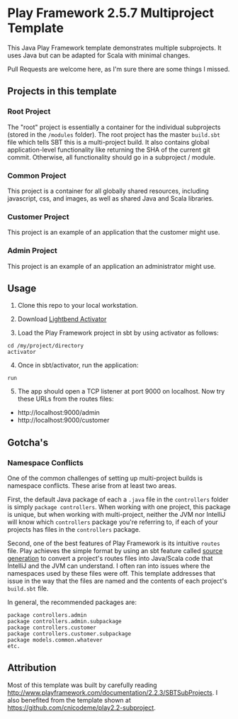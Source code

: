 # Play Framework 2.5.7 Multiproject Template
This Java Play Framework template demonstrates multiple subprojects. It uses Java but can be adapted for Scala with minimal changes.

Pull Requests are welcome here, as I'm sure there are some things I missed.

## Projects in this template

### Root Project
The "root" project is essentially a container for the individual subprojects (stored in the ```/modules``` folder).
The root project has the master ```build.sbt``` file which tells SBT this is a multi-project build.
It also contains global application-level functionality like returning the SHA of the current git commit.
Otherwise, all functionality should go in a subproject / module.
 
### Common Project
This project is a container for all globally shared resources, including javascript, css, and images, as well as shared Java and Scala libraries.
 
### Customer Project
This project is an example of an application that the customer might use.

### Admin Project
This project is an example of an application an administrator might use.

## Usage
1. Clone this repo to your local workstation.

2. Download [Lightbend Activator](https://www.playframework.com/download)

3. Load the Play Framework project in sbt by using activator as follows:

 ```
cd /my/project/directory
activator
```

4. Once in sbt/activator, run the application:

 ```
run
```

5. The app should open a TCP listener at port 9000 on localhost.  Now try these URLs from the routes files:
 - http://localhost:9000/admin
 - http://localhost:9000/customer

## Gotcha's

### Namespace Conflicts
One of the common challenges of setting up multi-project builds is namespace conflicts.
These arise from at least two areas.

First, the default Java package of each a ```.java``` file in the ```controllers``` folder is simply ```package controllers```.
When working with one project, this package is unique, but when working with multi-project, neither the JVM nor IntelliJ will know which ```controllers``` package you're referring to, if each of your projects has files in the ```controllers``` package.

Second, one of the best features of Play Framework is its intuitive ```routes``` file.
Play achieves the simple format by using an sbt feature called [source generation](http://www.scala-sbt.org/0.12.3/docs/Howto/generatefiles.html) to convert a project's routes files into Java/Scala code that IntelliJ and the JVM can understand.  I often ran into issues where the namespaces used by these files were off.  This template addresses that issue in the way that the files are named and the contents of each project's ```build.sbt``` file.

In general, the recommended packages are:

```
package controllers.admin
package controllers.admin.subpackage
package controllers.customer
package controllers.customer.subpackage
package models.common.whatever
etc.
``` 

## Attribution
Most of this template was built by carefully reading http://www.playframework.com/documentation/2.2.3/SBTSubProjects.
I also benefited from the template shown at https://github.com/cnicodeme/play2.2-subproject.
